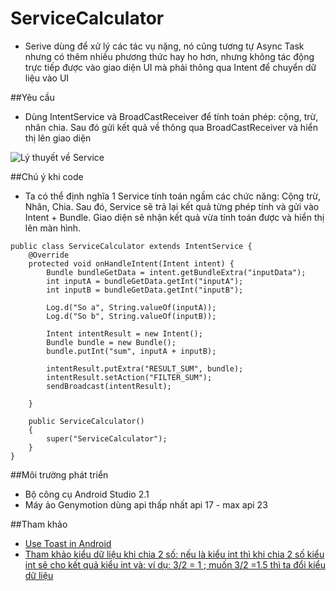 # ServiceCalculator

+ Serive dùng để xử lý các tác vụ nặng, nó cũng tương tự Async Task nhưng có thêm nhiều phương thức hay ho hơn, nhưng không tác động trực tiếp được vào giao diện UI mà phải thông qua Intent để chuyển dữ liệu vào UI

##Yêu cầu
+ Dùng IntentService và BroadCastReceiver để tính toán phép: cộng, trừ, nhân chia. Sau đó gửi kết quả về thông qua BroadCastReceiver và hiển thị lên giao diện

![Lý thuyết về Service](http://i477.photobucket.com/albums/rr132/trungepu/13223525_1004821056276841_1097650210_o_zps94iiyfth.jpg)

##Chú ý khi code
+ Ta có thể định nghĩa 1 Service tính toán ngầm các chức năng: Cộng trừ, Nhân, Chia. Sau đó, Service sẽ trả lại kết quả từng phép tính và gửi vào Intent + Bundle. Giao diện sẽ nhận kết quả vừa tính toán được và hiển thị lên màn hình.

```
public class ServiceCalculator extends IntentService {
    @Override
    protected void onHandleIntent(Intent intent) {
        Bundle bundleGetData = intent.getBundleExtra("inputData");
        int inputA = bundleGetData.getInt("inputA");
        int inputB = bundleGetData.getInt("inputB");

        Log.d("So a", String.valueOf(inputA));
        Log.d("So b", String.valueOf(inputB));

        Intent intentResult = new Intent();
        Bundle bundle = new Bundle();
        bundle.putInt("sum", inputA + inputB);

        intentResult.putExtra("RESULT_SUM", bundle);
        intentResult.setAction("FILTER_SUM");
        sendBroadcast(intentResult);

    }

    public ServiceCalculator()
    {
        super("ServiceCalculator");
    }
}
```

##Môi trường phát triển
+ Bộ công cụ Android Studio 2.1
+ Máy ảo Genymotion dùng api thấp nhất api 17 - max api 23

##Tham khảo
+ [Use Toast in Android](http://www.mkyong.com/android/android-toast-example/)
+ [Tham khảo kiểu dữ liệu khi chia 2 số: nếu là kiểu int thì khi chia 2 số kiểu int sẽ cho kết quả kiểu int và: ví dụ: 3/2 = 1 ; muốn 3/2 =1.5 thì ta đổi kiểu dữ liệu](http://alvinalexander.com/java/java-int-double-float-mixed-type-division-arithmetic-rules)

